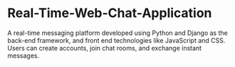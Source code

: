 # Real-Time-Web-Chat-Application
A real-time messaging platform developed using Python and Django as the back-end framework, and front end technologies like JavaScript and CSS. Users can create accounts, join chat rooms, and exchange instant  messages.
